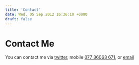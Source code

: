```yaml
---
title: 'Contact'
date: Wed, 05 Sep 2012 16:36:10 +0000
draft: false
---
```


Contact Me
==========

You can contact me via [twitter](http://twitter.com/bigandy), mobile [077 36063 671](tel:07736063671), or [email](mailto:andy@big-andy.co.uk)
